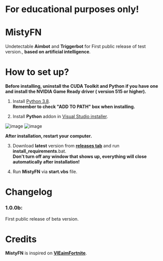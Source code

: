 # For educational purposes only!
# MistyFN

Undetectable **Aimbot** and **Triggerbot** for First public release of test version., **based on artificial intelligence**.

# How to set up?

**Before installing, uninstall the CUDA Toolkit and Python if you have one and install the NVIDIA Game Ready driver (
version 515 or higher).**

1. Install [Python 3.8](https://www.python.org/ftp/python/3.8.0/python-3.8.0-amd64.exe).\
   **Remember to check "ADD TO PATH" box when installing.**

2. Install **Python** addon in [Visual Studio installer](https://visualstudio.microsoft.com/pl/free-developer-offers/).

![image](https://user-images.githubusercontent.com/118010017/209166455-c85d95a3-f8ef-4234-9f7d-f4e057761392.png)
![image](https://user-images.githubusercontent.com/118010017/210354285-03075466-5fb5-4d1d-b8d5-f6a4c2fd17c0.png)

**After installation, restart your computer.**

3. Download **latest** version from **[releases tab](https://github.com/MistyAI/MistyFN/releases/latest)** and run **install_requirements**.bat.\
   **Don't turn off any window that shows up, everything will close automatically after installation!**

4. Run **MistyFN** via **start.vbs** file.

# Changelog

### 1.0.0b:
First public release of beta version.

# Credits

**MistyFN** is inspired on **[VIEaimFortnite](https://github.com/mikusgszyp/VIEaimFortnite)**.
